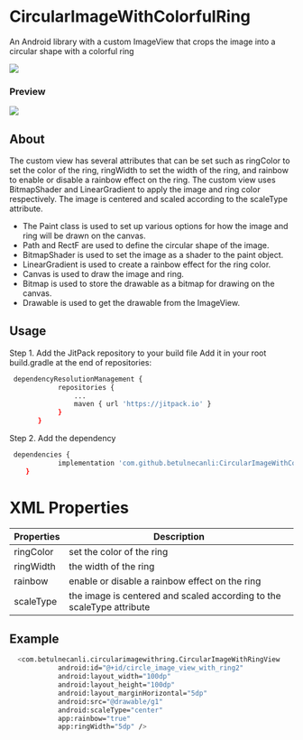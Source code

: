 # CircularImageWithColorfulRing
An Android library with a custom ImageView that crops the image into a circular shape with a colorful ring

[![](https://jitpack.io/v/betulnecanli/CircularImageWithColorfulRing.svg)](https://jitpack.io/#betulnecanli/CircularImageWithColorfulRing)

 ###  Preview
 ![](https://github.com/betulnecanli/CircularImageWithColorfulRing/blob/master/screenshot/img.jpg?raw=true) 
 
 ##  About
 The custom view has several attributes that can be set such as ringColor to set the color of the ring, ringWidth to set the width of the ring, and rainbow to enable or disable a rainbow effect on the ring. The custom view uses BitmapShader and LinearGradient to apply the image and ring color respectively. The image is centered and scaled according to the scaleType attribute.
 
- The Paint class is used to set up various options for how the image and ring will be drawn on the canvas.
- Path and RectF are used to define the circular shape of the image.
- BitmapShader is used to set the image as a shader to the paint object.
- LinearGradient is used to create a rainbow effect for the ring color.
- Canvas is used to draw the image and ring.
- Bitmap is used to store the drawable as a bitmap for drawing on the canvas.
- Drawable is used to get the drawable from the ImageView.
 
 ##  Usage
 Step 1. Add the JitPack repository to your build file
 Add it in your root build.gradle at the end of repositories:
```bash
 dependencyResolutionManagement {
    		repositories {
        		...
        		maven { url 'https://jitpack.io' }
    		}
	   }
```

Step 2. Add the dependency
```bash
 dependencies {
	        implementation 'com.github.betulnecanli:CircularImageWithColorfulRing:-SNAPSHOT'
	}
```
 
# XML Properties

|  Properties          |  Description               |
|----------------------|----------------------------|
|  ringColor    |  set the color of the ring |
|  ringWidth   | the width of the ring  |
|  rainbow   | enable or disable a rainbow effect on the ring  |
|  scaleType   |  the image is centered and scaled according to the scaleType attribute  |

## Example 
```bash
  <com.betulnecanli.circularimagewithring.CircularImageWithRingView
            android:id="@+id/circle_image_view_with_ring2"
            android:layout_width="100dp"
            android:layout_height="100dp"
            android:layout_marginHorizontal="5dp"
            android:src="@drawable/g1"
            android:scaleType="center"
            app:rainbow="true"
            app:ringWidth="5dp" />
```

